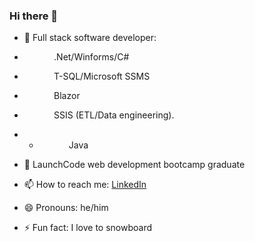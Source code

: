 ### Hi there 👋

<!--
**millikr2/millikr2** is a ✨ _special_ ✨ repository because its `README.md` (this file) appears on your GitHub profile.
-->

- 🌱 Full stack software developer: 
- &nbsp;&nbsp;&nbsp;&nbsp;&nbsp;&nbsp;&nbsp;&nbsp;&nbsp;&nbsp;&nbsp;&nbsp;.Net/Winforms/C#
- &nbsp;&nbsp;&nbsp;&nbsp;&nbsp;&nbsp;&nbsp;&nbsp;&nbsp;&nbsp;&nbsp;&nbsp;T-SQL/Microsoft SSMS
- &nbsp;&nbsp;&nbsp;&nbsp;&nbsp;&nbsp;&nbsp;&nbsp;&nbsp;&nbsp;&nbsp;&nbsp;Blazor
- &nbsp;&nbsp;&nbsp;&nbsp;&nbsp;&nbsp;&nbsp;&nbsp;&nbsp;&nbsp;&nbsp;&nbsp;SSIS (ETL/Data engineering).
- - &nbsp;&nbsp;&nbsp;&nbsp;&nbsp;&nbsp;&nbsp;&nbsp;&nbsp;&nbsp;&nbsp;&nbsp;Java


- 🔭 LaunchCode web development bootcamp graduate
- 📫 How to reach me: [LinkedIn](https://www.linkedin.com/in/millikr2/)
- 😄 Pronouns: he/him
- ⚡ Fun fact: I love to snowboard
